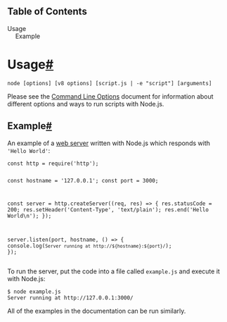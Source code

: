<div id="toc">
  <h2>Table of Contents</h2>
  <ul>
    <li><span class="stability_undefined"><a href="#synopsis_usage">Usage</a></span>
      <ul>
        <li><span class="stability_undefined"><a href="#synopsis_example">Example</a></span></li>
      </ul>
    </li>
  </ul>

</div>

<div id="apicontent">
  <h1>Usage<span><a class="mark" href="#synopsis_usage" id="synopsis_usage">#</a></span></h1>
  <!--type=misc-->
  <p><code>node [options] [v8 options] [script.js | -e &quot;script&quot;] [arguments]</code></p>
  <p>Please see the <a href="cli.html#cli_command_line_options">Command Line Options</a> document for information
    about
    different options and ways to run scripts with Node.js.</p>
  <h2>Example<span><a class="mark" href="#synopsis_example" id="synopsis_example">#</a></span></h2>
  <p>An example of a <a href="http.html">web server</a> written with Node.js which responds with
    <code>&#39;Hello World&#39;</code>:</p>
<pre><code class="lang-js">const http = require(&#39;http&#39;);

const hostname = &#39;127.0.0.1&#39;;
const port = 3000;

const server = http.createServer((req, res) =&gt; {
  res.statusCode = 200;
  res.setHeader(&#39;Content-Type&#39;, &#39;text/plain&#39;);
  res.end(&#39;Hello World\n&#39;);
});

server.listen(port, hostname, () =&gt; {
  console.log(`Server running at http://${hostname}:${port}/`);
});
</code></pre>
  <p>To run the server, put the code into a file called <code>example.js</code> and execute
    it with Node.js:</p>
<pre><code class="lang-txt">$ node example.js
Server running at http://127.0.0.1:3000/
</code></pre>
  <p>All of the examples in the documentation can be run similarly.</p>

</div>
